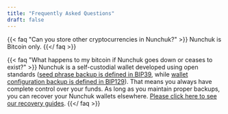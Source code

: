 ```yaml
---
title: "Frequently Asked Questions"
draft: false
---
```


{{< faq "Can you store other cryptocurrencies in Nunchuk?" >}}
Nunchuk is Bitcoin only.
{{</ faq >}}

{{< faq "What happens to my bitcoin if Nunchuk goes down or ceases to exist?" >}}
Nunchuk is a self-custodial wallet developed using open standards ([seed phrase backup is defined in BIP39](https://github.com/bitcoin/bips/blob/master/bip-0039.mediawiki), while [wallet configuration backup is defined in BIP129](https://github.com/bitcoin/bips/blob/master/bip-0129.mediawiki)). That means you always have complete control over your funds. As long as you maintain proper backups, you can recover your Nunchuk wallets elsewhere. [Please click here to see our recovery guides](../wallet-recovery).
{{</ faq >}}
